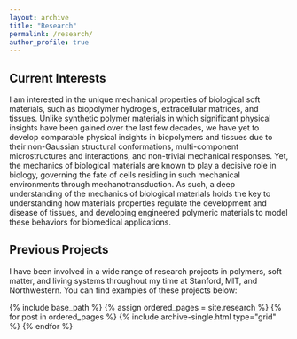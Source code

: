 ```yaml
---
layout: archive
title: "Research"
permalink: /research/
author_profile: true
---
```


## Current Interests

I am interested in the unique mechanical properties of biological soft materials, such as biopolymer hydrogels, extracellular matrices, and tissues. Unlike synthetic polymer materials in which significant physical insights have been gained over the last few decades, we have yet to develop comparable physical insights in biopolymers and tissues due to their non-Gaussian structural conformations, multi-component microstructures and interactions, and non-trivial mechanical responses. Yet, the mechanics of biological materials are known to play a decisive role in biology, governing the fate of cells residing in such mechanical environments through mechanotransduction. As such, a deep understanding of the mechanics of biological materials holds the key to understanding how materials properties regulate the development and disease of tissues, and developing engineered polymeric materials to model these behaviors for biomedical applications. 

## Previous Projects
I have been involved in a wide range of research projects in polymers, soft matter, and living systems throughout my time at Stanford, MIT, and Northwestern. You can find examples of these projects below:

{% include base_path %}
{% assign ordered_pages = site.research %}
{% for post in ordered_pages %} {% include archive-single.html type="grid" %} {% endfor %}
